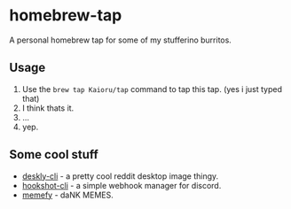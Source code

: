 # homebrew-tap
A personal homebrew tap for some of my stufferino burritos.

## Usage
1. Use the `brew tap Kaioru/tap` command to tap this tap. (yes i just typed that)
2. I think thats it.
3. ...
4. yep.

## Some cool stuff
* [deskly-cli](https://github.com/Deskly/deskly-cli) - a pretty cool reddit desktop image thingy.
* [hookshot-cli](https://github.com/Kaioru/hookshot-cli) - a simple webhook manager for discord.
* [memefy](https://github.com/Kaioru/memefy.js) - daNK MEMES.
